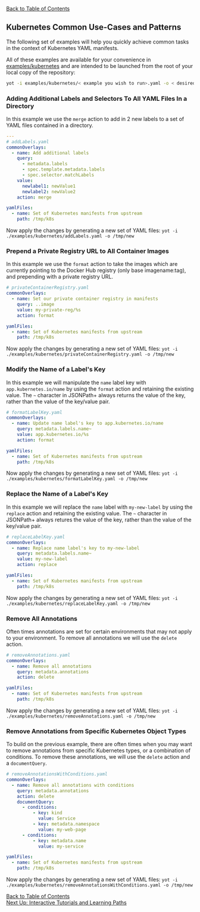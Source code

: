[Back to Table of Contents](../documentation.md)

## Kubernetes Common Use-Cases and Patterns

The following set of examples will help you quickly achieve common tasks in the context of Kubernetes YAML manifests.  

All of these examples are available for your convenience in [examples/kubernetes](../../examples/kubernetes) and are intended to be launched from the root of your local copy of the repository:

```bash
yot -i examples/kubernetes/< example you wish to run>.yaml -o < desired output path >
```


### Adding Additional Labels and Selectors To All YAML Files In a Directory

In this example we use the `merge` action to add in 2 new labels to a set of YAML files contained in a directory.

```yaml
---
# addLabels.yaml
commonOverlays:
  - name: Add additional labels
    query: 
      - metadata.labels
      - spec.template.metadata.labels
      - spec.selector.matchLabels
    value:
      newlabel1: newValue1
      newlabel2: newValue2
    action: merge

yamlFiles:
  - name: Set of Kubernetes manifests from upstream
    path: /tmp/k8s
```

Now apply the changes by generating a new set of YAML files:
`yot -i ./examples/kubernetes/addLabels.yaml -o /tmp/new`


### Prepend a Private Registry URL to All Container Images

In this example we use the `format` action to take the images which are currently pointing to the Docker Hub registry (only base imagename:tag), and prepending with a private registry URL.

```yaml
# privateContainerRegistry.yaml
commonOverlays:
  - name: Set our private container registry in manifests
    query: ..image
    value: my-private-reg/%s
    action: format

yamlFiles:
  - name: Set of Kubernetes manifests from upstream
    path: /tmp/k8s
```

Now apply the changes by generating a new set of YAML files:
`yot -i ./examples/kubernetes/privateContainerRegistry.yaml -o /tmp/new`


### Modify the Name of a Label's Key

In this example we will manipulate the `name` label key with `app.kubernetes.io/name` by using the `format` action and retaining the existing value.  The `~` character in JSONPath+ always returns the value of the key, rather than the value of the key/value pair.

```yaml
# formatLabelKey.yaml
commonOverlays:
  - name: Update name label's key to app.kubernetes.io/name
    query: metadata.labels.name~
    value: app.kubernetes.io/%s
    action: format

yamlFiles:
  - name: Set of Kubernetes manifests from upstream
    path: /tmp/k8s
```

Now apply the changes by generating a new set of YAML files:
`yot -i ./examples/kubernetes/formatLabelKey.yaml -o /tmp/new`

### Replace the Name of a Label's Key

In this example we will replace the `name` label with `my-new-label` by using the `replace` action and retaining the existing value. The `~` character in JSONPath+ always retures the value of the key, rather than the value of the key/value pair.

```yaml
# replaceLabelKey.yaml
commonOverlays:
  - name: Replace name label's key to my-new-label
    query: metadata.labels.name~
    value: my-new-label
    action: replace

yamlFiles:
  - name: Set of Kubernetes manifests from upstream
    path: /tmp/k8s
```

Now apply the changes by generating a new set of YAML files:
`yot -i ./examples/kubernetes/replaceLabelKey.yaml -o /tmp/new`


### Remove All Annotations

Often times annotations are set for certain environments that may not apply to your environment.  To remove all annotations we will use the `delete` action.

```yaml
# removeAnnotations.yaml
commonOverlays:
  - name: Remove all annotations
    query: metadata.annotations
    action: delete

yamlFiles:
  - name: Set of Kubernetes manifests from upstream
    path: /tmp/k8s
```

Now apply the changes by generating a new set of YAML files:
`yot -i ./examples/kubernetes/removeAnnotations.yaml -o /tmp/new`


### Remove Annotations from Specific Kubernetes Object Types

To build on the previous example, there are often times when you may want to remove annotations from specific Kubernetes types, or a combination of conditions.  To remove these annotations, we will use the `delete` action and a `documentQuery`.

```yaml
# removeAnnotationsWithConditions.yaml
commonOverlays:
  - name: Remove all annotations with conditions
    query: metadata.annotations
    action: delete
    documentQuery:
      - conditions:
          - key: kind
            value: Service
          - key: metadata.namespace
            value: my-web-page
      - conditions:
          - key: metadata.name
            value: my-service

yamlFiles:
  - name: Set of Kubernetes manifests from upstream
    path: /tmp/k8s
```

Now apply the changes by generating a new set of YAML files:
`yot -i ./examples/kubernetes/removeAnnotationsWithConditions.yaml -o /tmp/new`


[Back to Table of Contents](../documentation.md)  
[Next Up: Interactive Tutorials and Learning Paths](tutorials.md)
